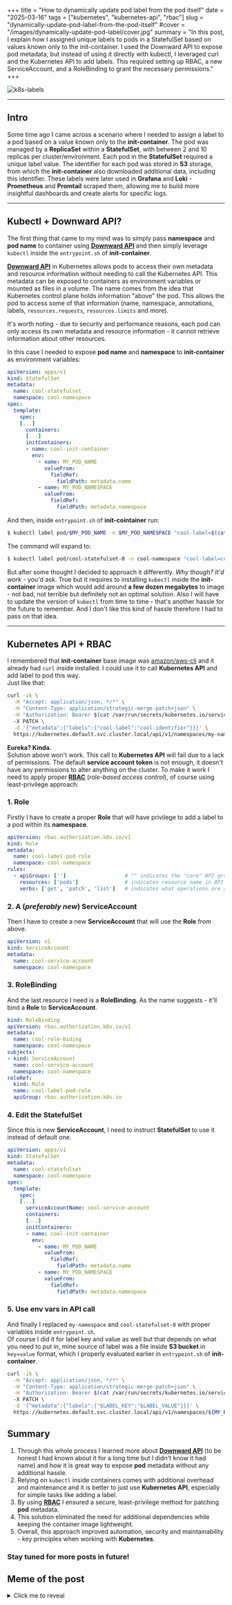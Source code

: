 +++
title = "How to dynamically update pod label from the pod itself"
date = "2025-03-16"
tags = ["kubernetes", "kubernetes-api", "rbac"]
slug = "dynamically-update-pod-label-from-the-pod-itself"
#cover = "/images/dynamically-update-pod-label/cover.jpg"
summary = "In this post, I explain how I assigned unique labels to pods in a StatefulSet based on values known only to the init-container. I used the Downward API to expose pod metadata, but instead of using it directly with kubectl, I leveraged curl and the Kubernetes API to add labels. This required setting up RBAC, a new ServiceAccount, and a RoleBinding to grant the necessary permissions."
+++

![k8s-labels](/images/dynamically-update-pod-label/1.jpg "Source: https://cast.ai/blog/kubernetes-labels-expert-guide-with-10-best-practices/")

---
## Intro
Some time ago I came across a scenario where I needed to assign a label to a pod based on a value known only to the **init-container**. The pod was managed by a **ReplicaSet** within a **StatefulSet**, with between 2 and 10 replicas per cluster/environment. Each pod in the **StatefulSet** required a unique label value. The identifier for each pod was stored in **S3** storage, from which the **init-container** also downloaded additional data, including this identifier. These labels were later used in **Grafana** and **Loki** - **Prometheus** and **Promtail** scraped them, allowing me to build more insightful dashboards and create alerts for specific logs.

---
## Kubectl + Downward API?

The first thing that came to my mind was to simply pass **namespace** and **pod name** to container using <a href="https://kubernetes.io/docs/concepts/workloads/pods/downward-api/" target="_blank">**Downward API**</a> and then simply leverage `kubectl` inside the `entrypoint.sh` of **init-container**. 

<a href="https://kubernetes.io/docs/concepts/workloads/pods/downward-api/" target="_blank">**Downward API**</a> in Kubernetes allows pods to access their own metadata and resource information without needing to call the Kubernetes API. 
This metadata can be exposed to containers as environment variables or mounted as files in a volume. The name comes from the idea that Kubernetes control plane holds information "above" the pod. This allows the pod to access some of that information (name, namespace, annotations, labels, `resources.requests`, `resources.limits` and more).

It's worth noting - due to security and performance reasons, each pod can only access its own metadata and resource information - it cannot retrieve information about other resources.

In this case I needed to expose **pod name** and **namespace** to **init-container** as environment variables:

```yaml
apiVersion: apps/v1
kind: StatefulSet
metadata:
  name: cool-statefulset
  namespace: cool-namespace
spec:
  template:
    spec:
    [...]
      containers:
      [...]
      initContainers:
      - name: cool-init-container
        env:
          - name: MY_POD_NAME
            valueFrom:
              fieldRef:
                fieldPath: metadata.name
          - name: MY_POD_NAMESPACE
            valueFrom:
              fieldRef:
                fieldPath: metadata.namespace
```

And then, inside `entrypoint.sh` of **init-cointainer** run:

```bash
$ kubectl label pod/$MY_POD_NAME -n $MY_POD_NAMESPACE "cool-label=$(cat /path/to/file/identifier)"
```

The command will expand to:

```bash
$ kubectl label pod/cool-statefulset-0 -n cool-namespace "cool-label=cool-identifier"
```

But after some thought I decided to approach it differently. *Why though? It'd work* - you'd ask. True but it requires to installing `kubectl` inside the **init-container** image which would add around **a few dozen megabytes** to image - not bad, not terrible but definitely not an optimal solution. Also I will have to update the version of `kubectl` from time to time - that's another hassle for the future to remember. And I don't like this kind of hassle therefore I had to pass on that idea.


---
## Kubernetes API + RBAC

I remembered that **init-container** base image was <a href="https://hub.docker.com/r/amazon/aws-cli" target="_blank">amazon/aws-cli</a> and it already had `curl` inside installed. I could use it to call **Kubernetes API** and add label to pod this way.
<br>Just like that:

```bash
curl -ik \
  -H "Accept: application/json, */*" \
  -H "Content-Type: application/strategic-merge-patch+json" \
  -H "Authorization: Bearer $(cat /var/run/secrets/kubernetes.io/serviceaccount/token)"
  -X PATCH \
  -d '{"metadata":{"labels":{"cool-label":"cool-identifier"}}}' \
  https://kubernetes.default.svc.cluster.local/api/v1/namespaces/my-namespace/pods/cool-statefulset-0
```

**Eureka? Kinda.**
<br>Solution above won't work. This call to **Kubernetes API** will fail due to a lack of permissions. The default **service account token** is not enough, it doesn't have any permissions to alter anything on the cluster. To make it work I need to apply proper <a href=https://kubernetes.io/docs/reference/access-authn-authz/rbac/ target="_blank">**RBAC**</a> (*role-based access control*), of course using least-privilege approach:

### 1. Role

Firstly I have to create a proper **Role** that will have privilege to add a label to a pod within its **namespace**.

```yaml
apiVersion: rbac.authorization.k8s.io/v1
kind: Role
metadata:
  name: cool-label-pod-role
  namespace: cool-namespace
rules:
  - apiGroups: ['']                   # "" indicates the "core" API group
    resources: ['pods']               # indicates resource name in API Group
    verbs: ['get', 'patch', 'list']   # indicates what operations are allowed
```

### 2. A (*preferably new*) ServiceAccount

Then I have to create a new **ServiceAccount** that will use the **Role** from above.

```yaml
apiVersion: v1
kind: ServiceAccount
metadata:
  name: cool-service-account
  namespace: cool-namespace
```

### 3. RoleBinding

And the last resource I need is a **RoleBinding**. As the name suggests - it'll bind a **Role** to **ServiceAccount**.

```yaml
kind: RoleBinding
apiVersion: rbac.authorization.k8s.io/v1
metadata:
  name: cool-role-biding
  namespace: cool-namespace
subjects:
- kind: ServiceAccount
  name: cool-service-account
  namespace: cool-namespace
roleRef:
  kind: Role
  name: cool-label-pod-role
  apiGroup: rbac.authorization.k8s.io
```


### 4. Edit the StatefulSet

Since this is new **ServiceAccount**, I need to instruct **StatefulSet** to use it instead of default one.

```yaml
apiVersion: apps/v1
kind: StatefulSet
metadata:
  name: cool-statefulset
  namespace: cool-namespace
spec:
  template:
    spec:
    [...]
      serviceAccountName: cool-service-account
      containers:
      [...]
      initContainers:
      - name: cool-init-container
        env:
          - name: MY_POD_NAME
            valueFrom:
              fieldRef:
                fieldPath: metadata.name
          - name: MY_POD_NAMESPACE
            valueFrom:
              fieldRef:
                fieldPath: metadata.namespace
```

### 5. Use env vars in API call

And finally I replaced `my-namespace` and `cool-statefulset-0` with proper variables inside `entrypoint.sh`.
<br>Of course I did it for label key and value as well but that depends on what you need to put in, mine source of label was a file inside **S3 bucket** in `key=value` format, which I properly evaluated earlier in `entrypoint.sh` of **init-container**.

```bash
curl -ik \
  -H "Accept: application/json, */*" \
  -H "Content-Type: application/strategic-merge-patch+json" \
  -H "Authorization: Bearer $(cat /var/run/secrets/kubernetes.io/serviceaccount/token)"
  -X PATCH \
  -d '{"metadata":{"labels":{"$LABEL_KEY":"$LABEL_VALUE"}}}' \
  https://kubernetes.default.svc.cluster.local/api/v1/namespaces/${MY_POD_NAMESPACE}/pods/${MY_POD_NAME}
```

## Summary

1. Through this whole process I learned more about <a href="https://kubernetes.io/docs/concepts/workloads/pods/downward-api/" target="_blank">**Downward API**</a> (to be honest I had known about it for a long time but I didn't know it had name) and how it is great way to expose **pod** metadata without any additional hassle. 
2. Relying on `kubectl` inside containers comes with additional overhead and maintenance and it is better to just use **Kubernetes API**, especially for simple tasks like adding a label.
3. By using <a href=https://kubernetes.io/docs/reference/access-authn-authz/rbac/ target="_blank">**RBAC**</a> I ensured a secure, least-privilege method for patching **pod** metadata.
4. This solution eliminated the need for additional dependencies while keeping the container image lightweight.
5. Overall, this approach improved automation, security and maintainability - key principles when working with **Kubernetes**.


<h3>Stay tuned for more posts in future!</h3>


## Meme of the post
<details>
  <summary>Click me to reveal</summary>

![meme](/images/dynamically-update-pod-label/meme.jpg "Source: i don't remember")

</details>
